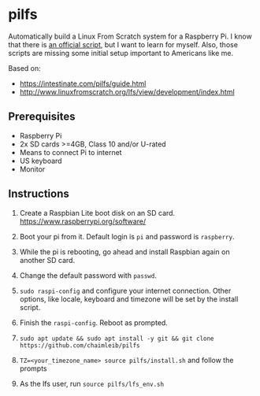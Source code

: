 # pilfs

Automatically build a Linux From Scratch system for a Raspberry Pi. I know that
there is [an official
script](https://gitlab.com/gusco/pilfs-scripts/tree/aarch64), but I want to
learn for myself. Also, those scripts are missing some initial setup important
to Americans like me.

Based on:

* https://intestinate.com/pilfs/guide.html
* http://www.linuxfromscratch.org/lfs/view/development/index.html

## Prerequisites

* Raspberry Pi
* 2x SD cards >=4GB, Class 10 and/or U-rated
* Means to connect Pi to internet
* US keyboard
* Monitor

## Instructions

1. Create a Raspbian Lite boot disk on an SD card. https://www.raspberrypi.org/software/

2. Boot your pi from it. Default login is `pi` and password is `raspberry`.

3. While the pi is rebooting, go ahead and install Raspbian again on another SD card.

4. Change the default password with `passwd`.

5. `sudo raspi-config` and configure your internet connection. Other options, like locale, keyboard and timezone will be set by the install script.

6. Finish the `raspi-config`. Reboot as prompted.


7. `sudo apt update && sudo apt install -y git && git clone https://github.com/chaimleib/pilfs`

8. `TZ=<your_timezone_name> source pilfs/install.sh` and follow the prompts

9. As the lfs user, run `source pilfs/lfs_env.sh`
